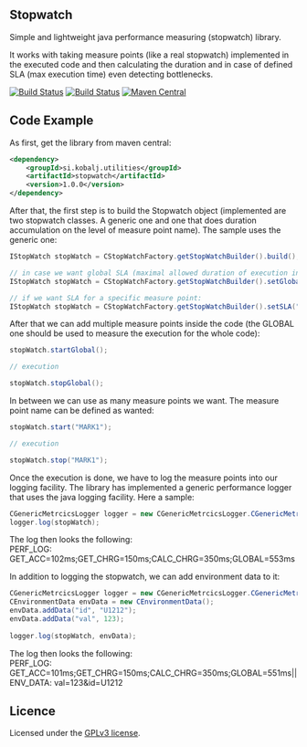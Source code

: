 ## Stopwatch
Simple and lightweight java performance measuring (stopwatch) library.

It works with taking measure points (like a real stopwatch) implemented in the executed code and then calculating the duration and in case of defined SLA (max execution time) even detecting bottlenecks.

[![Build Status](https://travis-ci.org/kobalj/stopwatch.svg?branch=master)](https://travis-ci.org/kobalj/stopwatch)
[![Build Status](https://img.shields.io/badge/license-GPLv3-blue.svg)](LICENSE)
[![Maven Central](https://maven-badges.herokuapp.com/maven-central/si.kobalj.utilities/stopwatch/badge.svg)](https://maven-badges.herokuapp.com/maven-central/si.kobalj.utilities/stopwatch)

## Code Example

As first, get the library from maven central:
```xml
<dependency>
    <groupId>si.kobalj.utilities</groupId>
    <artifactId>stopwatch</artifactId>
    <version>1.0.0</version>
</dependency>
```

After that, the first step is to build the Stopwatch object (implemented are two stopwatch classes. A generic one and one that does duration  accumulation on the level of measure point name). The sample uses the generic one:

```Java
IStopWatch stopWatch = CStopWatchFactory.getStopWatchBuilder().build();

// in case we want global SLA (maximal allowed duration of execution in milliseconds):
IStopWatch stopWatch = CStopWatchFactory.getStopWatchBuilder().setGlobalSLA(50).build();

// if we want SLA for a specific measure point:
IStopWatch stopWatch = CStopWatchFactory.getStopWatchBuilder().setSLA("MARK1", 50).build();
```

After that we can add multiple measure points inside the code (the GLOBAL one should be used to measure the execution for the whole code):

```Java
stopWatch.startGlobal();

// execution

stopWatch.stopGlobal();
```

In between we can use as many measure points we want. The measure point name can be defined as wanted:

```Java
stopWatch.start("MARK1");

// execution

stopWatch.stop("MARK1");
```
Once the execution is done, we have to log the measure points into our logging facility. The library has implemented a generic performance logger that uses the java logging facility. Here a sample:

```Java
CGenericMetrcicsLogger logger = new CGenericMetrcicsLogger.CGenericMetrcicsLoggerBuilder().build();
logger.log(stopWatch);
```

The log then looks the following:   
PERF_LOG: GET_ACC=102ms;GET_CHRG=150ms;CALC_CHRG=350ms;GLOBAL=553ms

In addition to logging the stopwatch, we can add environment data to it:

```Java
CGenericMetrcicsLogger logger = new CGenericMetrcicsLogger.CGenericMetrcicsLoggerBuilder().build();
CEnvironmentData envData = new CEnvironmentData();
envData.addData("id", "U1212");
envData.addData("val", 123);
        
logger.log(stopWatch, envData);
```

The log then looks the following:   
PERF_LOG: GET_ACC=101ms;GET_CHRG=150ms;CALC_CHRG=350ms;GLOBAL=551ms|| ENV_DATA: val=123&id=U1212

## Licence

Licensed under the [GPLv3 license](LICENSE).
